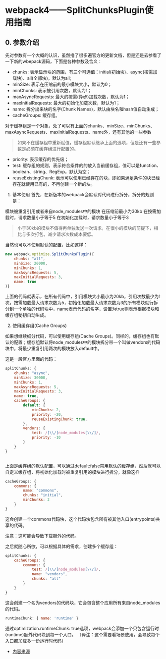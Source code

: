 # webpack4——SplitChunksPlugin使用指南

##  0. 参数介绍

先对参数有一个大概的认识，虽然撸了很多遍官方的更新文档，但是还是去参看了一下新的wbepack源码，下面是各种参数及含义：


- chunks: 表示显示块的范围，有三个可选值：initial(初始块)、async(按需加载块)、all(全部块)，默认为all;
- minSize: 表示在压缩前的最小模块大小，默认为0；
- minChunks: 表示被引用次数，默认为1；
- maxAsyncRequests: 最大的按需(异步)加载次数，默认为1；
- maxInitialRequests: 最大的初始化加载次数，默认为1；
- name: 拆分出来块的名字(Chunk Names)，默认由块名和hash值自动生成；
- cacheGroups: 缓存组。


对于缓存组是一个对象，处了可以有上面的chunks、minSize、minChunks、maxAsyncRequests、maxInitialRequests、name外，还有其他的一些参数

> 如果不在缓存组中重新赋值，缓存组默认继承上面的选项，但是还有一些参数是必须在缓存组进行配置的。 
- priority: 表示缓存的优先级；
- test: 缓存组的规则，表示符合条件的的放入当前缓存组，值可以是function、boolean、string、RegExp，默认为空；
- reuseExistingChunk: 表示可以使用已经存在的块，即如果满足条件的块已经存在就使用已有的，不再创建一个新的块。

1. 基本使用
首先，在新版本的webpack会默认对代码进行拆分，拆分的规则是：

模块被重复引用或者来自node_modules中的模块
在压缩前最小为30kb
在按需加载时，请求数量小于等于5
在初始化加载时，请求数量小于等于3

> 小于30kb的模块不值得再单独发送一次请求，在很小的模块的前提下，相比与多次打包，减少请求次数成本要低。

当然也可以不使用默认的配置，比如这样：
```js
new webpack.optimize.SplitChunksPlugin({
    chunks: "all",
    minSize: 20000,
    minChunks: 1,
    maxAsyncRequests: 5,
    maxInitialRequests: 3,
    name: true
)}
```

上面的代码就表示，在所有代码中，引用模块大小最小为20kb，引用次数最少为1次，按需加载最大请求次数为5，初始化加载最大请求次数为3的所有模块就行拆分到一个单独的代码块中，name表示代码的名字，设置为true则表示根据模块和缓存组秘钥自动生成。



2. 使用缓存组(Cache Groups)

如果想继续细分代码，可以使用缓存组(Cache Groups)。同样的，缓存组也有默认的配置；缓存组默认将node_modules中的模块拆分带一个叫做vendors的代码块中，将最少重复引用两次的模块放入default中。

这是一段官方里面的代码：

```js
splitChunks: {
    chunks: "async",
    minSize: 30000,
    minChunks: 1,
    maxAsyncRequests: 5,
    maxInitialRequests: 3,
    name: true,
    cacheGroups: {
        default: {
            minChunks: 2,
            priority: -20,
            reuseExistingChunk: true,
        },
        vendors: {
            test: /[\\/]node_modules[\\/]/,
            priority: -10
        }
    }
}



```
上面是缓存组的默认配置，可以通过default:false禁用默认的缓存组，然后就可以自定义缓存组，将初始化加载时被重复引用的模块进行拆分，就像这样

```js
cacheGroups: {
    commons: {
        name: "commons",
        chunks: "initial",
        minChunks: 2
    }
}
```
这会创建一个commons代码块，这个代码块包含所有被其他入口(entrypoints)共享的代码。

注意：这可能会导致下载额外的代码。

之后就随心所欲，可以根据具体的需求，创建多个缓存组：




```js
splitChunks: {
    cacheGroups: {
        commons: {
            test: /[\\/]node_modules[\\/]/,
            name: "vendors",
            chunks: "all"
        }
    }
}

```
这会创建一个名为vendors的代码块，它会包含整个应用所有来自node_modules的代码。

```js
runtimeChunk: { name: 'runtime' }
```
通过optimization.runtimeChunk: true选项，webpack会添加一个只包含运行时(runtime)额外代码块到每一个入口。
（译注：这个需要看场景使用，会导致每个入口都加载多一份运行时代码）

- [内容来源](https://blog.csdn.net/songluyi/article/details/79419118)

